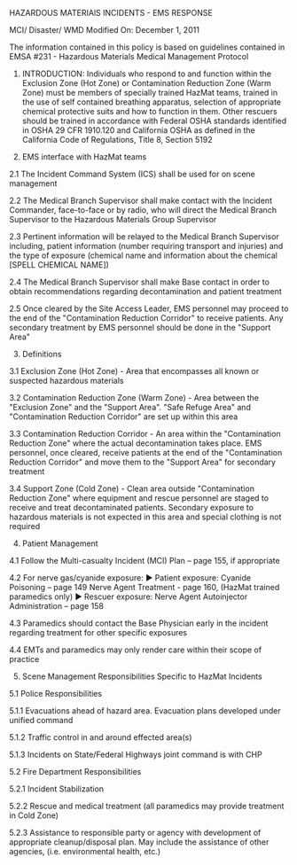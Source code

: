HAZARDOUS MATERIAlS INCIDENTS - EMS RESPONSE

MCI/ Disaster/ WMD
Modified On: December 1, 2011

The information contained in this policy is based on guidelines contained in EMSA #231 - Hazardous Materials Medical Management Protocol

1. INTRODUCTION: Individuals who respond to and function within the Exclusion Zone (Hot Zone) or Contamination Reduction Zone (Warm Zone) must be members of specially trained HazMat teams, trained in the use of self contained breathing apparatus, selection of appropriate chemical protective suits and how to function in them. Other rescuers should be trained in accordance with Federal OSHA standards identified in OSHA 29 CFR 1910.120 and California OSHA as defined in the California Code of Regulations, Title 8, Section 5192

2. EMS interface with HazMat teams

2.1 The Incident Command System (ICS) shall be used for on scene management

2.2 The Medical Branch Supervisor shall make contact with the Incident Commander, face-to-face or by radio, who will direct the Medical Branch Supervisor to the Hazardous Materials Group Supervisor

2.3 Pertinent information will be relayed to the Medical Branch Supervisor including, patient information (number requiring transport and injuries) and the type of exposure (chemical name and information about the chemical [SPELL CHEMICAL NAME])

2.4 The Medical Branch Supervisor shall make Base contact in order to obtain recommendations regarding decontamination and patient treatment

2.5 Once cleared by the Site Access Leader, EMS personnel may proceed to the end of the "Contamination Reduction Corridor" to receive patients. Any secondary treatment by EMS personnel should be done in the "Support Area"

3. Definitions

3.1 Exclusion Zone (Hot Zone) - Area that encompasses all known or suspected hazardous materials

3.2 Contamination Reduction Zone (Warm Zone) - Area between the "Exclusion Zone" and the "Support Area". "Safe Refuge Area" and "Contamination Reduction Corridor" are set up within this area

3.3 Contamination Reduction Corridor - An area within the "Contamination Reduction Zone" where the actual decontamination takes place. EMS personnel, once cleared, receive patients at the end of the "Contamination Reduction Corridor" and move them to the "Support Area" for secondary treatment

3.4 Support Zone (Cold Zone) - Clean area outside "Contamination Reduction Zone" where equipment and rescue personnel are staged to receive and treat decontaminated patients. Secondary exposure to hazardous materials is not expected in this area and special clothing is not required

4. Patient Management

4.1 Follow the Multi-casualty Incident (MCI) Plan – page 155, if appropriate

4.2 For nerve gas/cyanide exposure:
► Patient exposure:
  Cyanide Poisoning – page 149
  Nerve Agent Treatment - page 160, (HazMat trained paramedics only)
► Rescuer exposure: Nerve Agent Autoinjector Administration – page 158

4.3 Paramedics should contact the Base Physician early in the incident regarding treatment for other specific exposures

4.4 EMTs and paramedics may only render care within their scope of practice

5. Scene Management Responsibilities Specific to HazMat Incidents

5.1 Police Responsibilities

5.1.1 Evacuations ahead of hazard area. Evacuation plans developed under unified command

5.1.2 Traffic control in and around effected area(s)

5.1.3 Incidents on State/Federal Highways joint command is with CHP

5.2 Fire Department Responsibilities

5.2.1 Incident Stabilization

5.2.2 Rescue and medical treatment (all paramedics may provide treatment in Cold Zone)

5.2.3 Assistance to responsible party or agency with development of appropriate cleanup/disposal plan. May include the assistance of other agencies, (i.e. environmental health, etc.)

